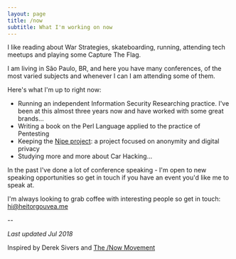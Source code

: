 ```yaml
---
layout: page
title: /now
subtitle: What I'm working on now
---
```


I like reading about War Strategies, skateboarding, running, attending tech meetups and playing some Capture The Flag.

I am living in São Paulo, BR, and here you have many conferences, of the most varied subjects and whenever I can I am attending some of them.

Here's what I'm up to right now:

 - Running an independent Information Security Researching practice. I've been at this almost three years now and have worked with some great brands...
 - Writing a book on the Perl Language applied to the practice of Pentesting
 - Keeping the <a href="https://github.com/GouveaHeitor/nipe" target="_blank_">Nipe project</a>: a project focused on anonymity and digital privacy
 - Studying more and more about Car Hacking...

In the past I've done a lot of conference speaking - I'm open to new speaking opportunities so get in touch if you have an event you'd like me to speak at.

I'm always looking to grab coffee with interesting people so get in touch: <a href="mailto:hi@heitorgouvea.me">hi@heitorgouvea.me</a>

--   

*Last updated Jul 2018*

Inspired by Derek Sivers and <a href="https://sivers.org/nowff">The /Now Movement</a>
